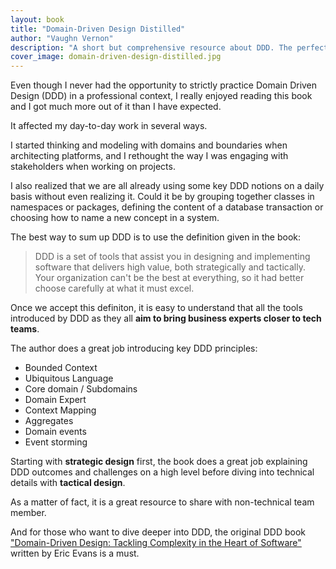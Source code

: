 ```yaml
---
layout: book
title: "Domain-Driven Design Distilled"
author: "Vaughn Vernon"
description: "A short but comprehensive resource about DDD. The perfect book to get familiarized with this approach. Also, a great read for people wanting to bring business closer to tech teams."
cover_image: domain-driven-design-distilled.jpg
---
```


Even though I never had the opportunity to strictly practice Domain Driven Design (DDD) in a professional context, I really enjoyed reading this book and I got much more out of it than I have expected.

It affected my day-to-day work in several ways.

I started thinking and modeling with domains and boundaries when architecting platforms, and I rethought the way I was engaging with stakeholders when working on projects.

I also realized that we are all already using some key DDD notions on a daily basis without even realizing it.
Could it be by grouping together classes in namespaces or packages, defining the content of a database transaction or choosing how to name a new concept in a system.

The best way to sum up DDD is to use the definition given in the book:

> DDD is a set of tools that assist you in designing and implementing software that delivers high value, both strategically and tactically. Your organization can't be the best at everything, so it had better choose carefully at what it must excel.

Once we accept this definiton, it is easy to understand that all the tools introduced by DDD as they all **aim to bring business experts closer to tech teams**.

The author does a great job introducing key DDD principles:

* Bounded Context
* Ubiquitous Language
* Core domain / Subdomains
* Domain Expert
* Context Mapping
* Aggregates
* Domain events
* Event storming

Starting with **strategic design** first, the book does a great job explaining DDD outcomes and challenges on a high level before diving into technical details with **tactical design**.

As a matter of fact, it is a great resource to share with non-technical team member.

And for those who want to dive deeper into DDD, the original DDD book ["Domain-Driven Design: Tackling Complexity in the Heart of Software"](https://www.oreilly.com/library/view/domain-driven-design-tackling/0321125215/) written by Eric Evans is a must.
